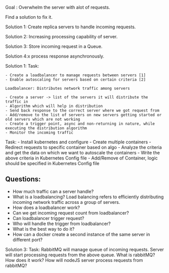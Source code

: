 Goal : Overwhelm the server with alot of requests.

 Find a solution to fix it.

 Solution 1:
 Create replica servers to handle incoming requests.

 Solution 2:
 Increasing processing capability of server.

 Solution 3:
 Store incoming request in a Queue.

 Solution 4:x
 process response asynchronously.



 Solution 1:
 Task:
 
    - Create a loadbalancer to manage requests between servers [1]
    - Enable autoscaling for servers based on certain criteria [2]

    Loadbalancer: Distributes network traffic among servers

    - Create a server -> list of the servers it will distribute the traffic in
    - Algorithm which will help in distribution
    - Send back response to the correct server where we got request from
    - Add/remove to the list of servers on new servers getting started or old servers which are not working
    - Create a trigger point, async and non-returning in nature, while executing the distribution algorithm
    - Monitor the incoming traffic


Task: 
    - Install kubernetes and configure
    - Create multiple containers
    - Redirect requests to specific container based on algo
    - Analyze the criteria and get the data on which we want to autoscale the containers
    - Write the above criteria in Kubernetes Config file
    - Add/Remove of Container, logic should be specified in Kubernetes Config file 


## Questions:
- How much traffic can a server handle?
- What is a loadbalancing?
    Load balancing refers to efficiently distributing incoming network traffic across a group of servers.
- How does a loadbalancer work?
- Can we get incoming request count from loadbalancer?
- Can loadbalancer trigger request?
- Who will handle the trigger from loadbalancer?
- What is the best way to do it?
- How can a docker create a second instance of the same server in different port?

Solution 3:
Task: 
    RabbitMQ will manage queue of incoming requests.
    Server will start processing requests from the above queue.
What is rabbitMQ?
How does it work?
How will nodeJS server process requests from rabbitMQ?

